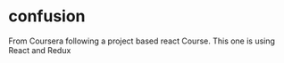 # confusion
From Coursera following a project based react Course. This one is using React and Redux
